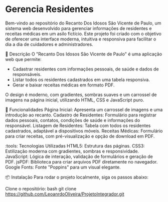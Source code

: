 # Gerencia Residentes
Bem-vindo ao repositório do Recanto Dos Idosos São Vicente de Paulo, um sistema web desenvolvido para gerenciar informações de residentes e receitas médicas em um asilo fictício. Este projeto foi criado com o objetivo de oferecer uma interface moderna, intuitiva e responsiva para facilitar o dia a dia de cuidadores e administradores.

:bookmark_tabs: Descrição
O "Recanto Dos Idosos São Vicente de Paulo" é uma aplicação web que permite:
- Cadastrar residentes com informações pessoais, de saúde e dados de responsáveis.
- Listar todos os residentes cadastrados em uma tabela responsiva.
- Gerar e baixar receitas médicas em formato PDF.

O design é moderno, com gradientes, sombras suaves e um carrossel de imagens na página inicial, utilizando HTML, CSS e JavaScript puro.

:rocket: Funcionalidades
Página Inicial: Apresenta um carrossel de imagens e uma introdução ao recanto.
Cadastro de Residentes: Formulário para registrar dados pessoais, contatos, condições de saúde e informações do responsável.
Listagem de Residentes: Tabela com todos os residentes cadastrados, adaptável a dispositivos móveis.
Receitas Médicas: Formulário para criar receitas, com pré-visualização e opção de download em PDF.

:tools: Tecnologias Utilizadas
HTML5: Estrutura das páginas.
CSS3: Estilização moderna com gradientes, sombras e responsividade.
JavaScript: Lógica de interação, validação de formulários e geração de PDF.
jsPDF: Biblioteca para criar arquivos PDF diretamente no navegador.
Google Fonts: Fonte "Poppins" para um visual elegante.

:package: Instalação
Para rodar o projeto localmente, siga os passos abaixo:

Clone o repositório:
bash
git clone https://github.com/LeoanrdoOliveira/ProjetoIntegrador.git